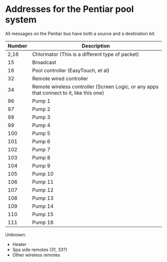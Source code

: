 # Addresses for the Pentiar pool system

All messages on the Pentiar bus have both a source and a destination bit.

Number | Description
--- | ---
2,16 | Chlorinator (This is a different type of packet)
15 | Broadcast
16 | Pool controller (EasyTouch, et al)
32 | Remote wired controller
34 | Remote wireless controller (Screen Logic, or any apps that connect to it, like this one)
96 | Pump 1
97 | Pump 2
98 | Pump 3
99 | Pump 4
100 | Pump 5
101 | Pump 6
102 | Pump 7
103 | Pump 8
104 | Pump 9
105 | Pump 10
106 | Pump 11
107 | Pump 12
108 | Pump 13
109 | Pump 14
110 | Pump 15
111 | Pump 16

Unknown:
- Heater
- Spa side remotes (31, 33?)
- Other wireless remotes
